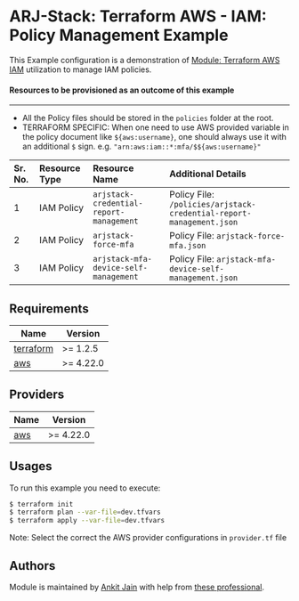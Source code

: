# ARJ-Stack: Terraform AWS - IAM: Policy Management Example

This Example configuration is a demonstration of [Module: Terraform AWS IAM](https://github.com/arjstack/terraform-aws-iam) utilization to manage IAM policies.

#### Resources to be provisioned as an outcome of this example
---

- All the Policy files should be stored in the `policies` folder at the root.
- TERRAFORM SPECIFIC: When one need to use AWS provided variable in the policy document like `${aws:username}`, one should always use it with an additional `$` sign. e.g. `"arn:aws:iam::*:mfa/$${aws:username}"`


| Sr. No. | Resource Type | Resource Name | Additional Details |
|:------|:------|:------|:------|
| 1 | IAM Policy | `arjstack-credential-report-management` | Policy File: `/policies/arjstack-credential-report-management.json` |
| 2 | IAM Policy | `arjstack-force-mfa` | Policy File: `arjstack-force-mfa.json` |
| 3 | IAM Policy | `arjstack-mfa-device-self-management` | Policy File: `arjstack-mfa-device-self-management.json` |

## Requirements

| Name | Version |
|------|---------|
| <a name="requirement_terraform"></a> [terraform](#requirement\_terraform) | >= 1.2.5 |
| <a name="requirement_aws"></a> [aws](#requirement\_aws) | >= 4.22.0 |

## Providers

| Name | Version |
|------|---------|
| <a name="provider_aws"></a> [aws](#provider\_aws) | >= 4.22.0 |

## Usages

To run this example you need to execute:

```bash
$ terraform init
$ terraform plan --var-file=dev.tfvars
$ terraform apply --var-file=dev.tfvars
```

Note: Select the correct the AWS provider configurations in `provider.tf` file

## Authors

Module is maintained by [Ankit Jain](https://github.com/ankit-jn) with help from [these professional](https://github.com/arjstack/terraform-aws-examples/graphs/contributors).
